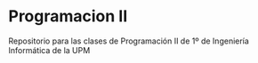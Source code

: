 # Programacion II
Repositorio para las clases de Programación II de 1º de Ingeniería Informática de la UPM
